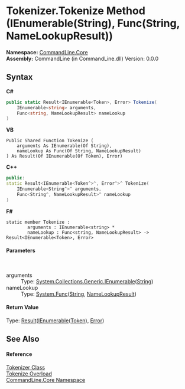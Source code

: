 # Tokenizer.Tokenize Method (IEnumerable(String), Func(String, NameLookupResult))
 

**Namespace:**&nbsp;<a href="N_CommandLine_Core">CommandLine.Core</a><br />**Assembly:**&nbsp;CommandLine (in CommandLine.dll) Version: 0.0.0

## Syntax

**C#**<br />
``` C#
public static Result<IEnumerable<Token>, Error> Tokenize(
	IEnumerable<string> arguments,
	Func<string, NameLookupResult> nameLookup
)
```

**VB**<br />
``` VB
Public Shared Function Tokenize ( 
	arguments As IEnumerable(Of String),
	nameLookup As Func(Of String, NameLookupResult)
) As Result(Of IEnumerable(Of Token), Error)
```

**C++**<br />
``` C++
public:
static Result<IEnumerable<Token^>^, Error^>^ Tokenize(
	IEnumerable<String^>^ arguments, 
	Func<String^, NameLookupResult>^ nameLookup
)
```

**F#**<br />
``` F#
static member Tokenize : 
        arguments : IEnumerable<string> * 
        nameLookup : Func<string, NameLookupResult> -> Result<IEnumerable<Token>, Error> 

```


#### Parameters
&nbsp;<dl><dt>arguments</dt><dd>Type: <a href="https://docs.microsoft.com/dotnet/api/system.collections.generic.ienumerable-1" target="_blank">System.Collections.Generic.IEnumerable</a>(<a href="https://docs.microsoft.com/dotnet/api/system.string" target="_blank">String</a>)<br /></dd><dt>nameLookup</dt><dd>Type: <a href="https://docs.microsoft.com/dotnet/api/system.func-2" target="_blank">System.Func</a>(<a href="https://docs.microsoft.com/dotnet/api/system.string" target="_blank">String</a>, <a href="T_CommandLine_Core_NameLookupResult">NameLookupResult</a>)<br /></dd></dl>

#### Return Value
Type: <a href="T_RailwaySharp_ErrorHandling_Result_2">Result</a>(<a href="https://docs.microsoft.com/dotnet/api/system.collections.generic.ienumerable-1" target="_blank">IEnumerable</a>(<a href="T_CommandLine_Core_Token">Token</a>), <a href="T_CommandLine_Error">Error</a>)

## See Also


#### Reference
<a href="T_CommandLine_Core_Tokenizer">Tokenizer Class</a><br /><a href="Overload_CommandLine_Core_Tokenizer_Tokenize">Tokenize Overload</a><br /><a href="N_CommandLine_Core">CommandLine.Core Namespace</a><br />